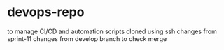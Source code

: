 # devops-repo
to manage CI/CD and automation scripts
cloned using ssh
changes from sprint-11
changes from develop branch to check merge

